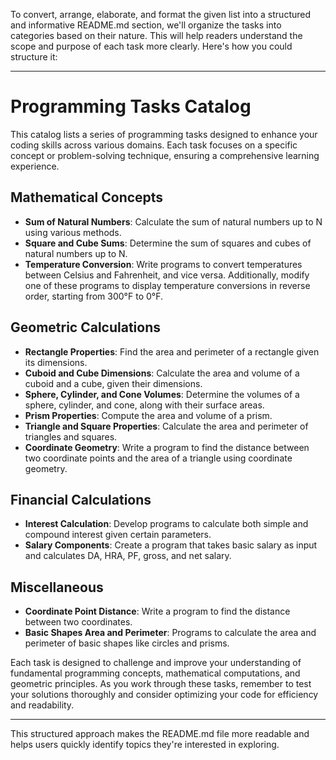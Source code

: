 To convert, arrange, elaborate, and format the given list into a structured and informative README.md section, we'll organize the tasks into categories based on their nature. This will help readers understand the scope and purpose of each task more clearly. Here's how you could structure it:

---

# Programming Tasks Catalog

This catalog lists a series of programming tasks designed to enhance your coding skills across various domains. Each task focuses on a specific concept or problem-solving technique, ensuring a comprehensive learning experience.

## Mathematical Concepts

-   **Sum of Natural Numbers**: Calculate the sum of natural numbers up to N using various methods.
-   **Square and Cube Sums**: Determine the sum of squares and cubes of natural numbers up to N.
-   **Temperature Conversion**: Write programs to convert temperatures between Celsius and Fahrenheit, and vice versa. Additionally, modify one of these programs to display temperature conversions in reverse order, starting from 300°F to 0°F.

## Geometric Calculations

-   **Rectangle Properties**: Find the area and perimeter of a rectangle given its dimensions.
-   **Cuboid and Cube Dimensions**: Calculate the area and volume of a cuboid and a cube, given their dimensions.
-   **Sphere, Cylinder, and Cone Volumes**: Determine the volumes of a sphere, cylinder, and cone, along with their surface areas.
-   **Prism Properties**: Compute the area and volume of a prism.
-   **Triangle and Square Properties**: Calculate the area and perimeter of triangles and squares.
-   **Coordinate Geometry**: Write a program to find the distance between two coordinate points and the area of a triangle using coordinate geometry.

## Financial Calculations

-   **Interest Calculation**: Develop programs to calculate both simple and compound interest given certain parameters.
-   **Salary Components**: Create a program that takes basic salary as input and calculates DA, HRA, PF, gross, and net salary.

## Miscellaneous

-   **Coordinate Point Distance**: Write a program to find the distance between two coordinates.
-   **Basic Shapes Area and Perimeter**: Programs to calculate the area and perimeter of basic shapes like circles and prisms.

Each task is designed to challenge and improve your understanding of fundamental programming concepts, mathematical computations, and geometric principles. As you work through these tasks, remember to test your solutions thoroughly and consider optimizing your code for efficiency and readability.

---

This structured approach makes the README.md file more readable and helps users quickly identify topics they're interested in exploring.
